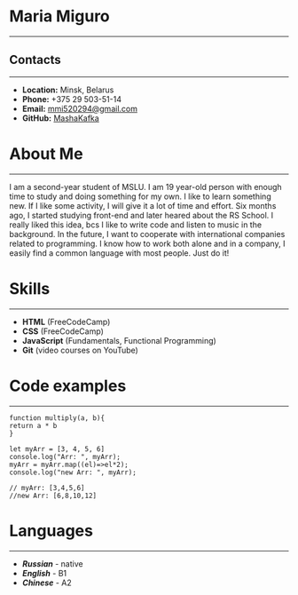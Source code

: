 # Maria Miguro #
***
## Contacts ##
***
- **Location:** Minsk, Belarus
- **Phone:** +375 29 503-51-14
- **Email:** mmi520294@gmail.com
- **GitHub:** [MashaKafka](https://github.com/MashaKafka)

# About Me #
***
I am a second-year student of MSLU. I am 19 year-old person with enough time to study and doing something for my own. I like to learn something new. If I like some activity, I will give it a lot of time and effort. Six months ago, I started studying front-end and later heared about the RS School. I really liked this idea, bcs I like to write code and listen to music in the background. In the future, I want to cooperate with international companies related to programming. I know how to work both alone and in a company, I easily find a common language with most people.
Just do it! 

# Skills #
***
- **HTML** (FreeCodeCamp)
- **CSS** (FreeCodeCamp)
- **JavaScript** (Fundamentals, Functional Programming)
- **Git** (video courses on YouTube)

# Code examples #
***
```
function multiply(a, b){
return a * b
}
```
```
let myArr = [3, 4, 5, 6]
console.log("Arr: ", myArr);
myArr = myArr.map((el)=>el*2);
console.log("new Arr: ", myArr);

// myArr: [3,4,5,6]
//new Arr: [6,8,10,12]
```
# Languages #
***
+ ***Russian*** - native
+ ***English*** - B1
+ ***Chinese*** - A2